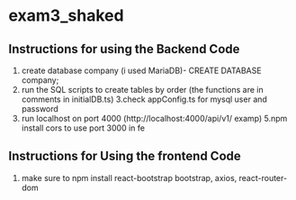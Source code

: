 # exam3_shaked

## Instructions for using the Backend Code

1. create database company (i used MariaDB)- CREATE DATABASE company; 
2. run the SQL scripts to create tables by order (the functions are in comments in initialDB.ts)
3.check appConfig.ts for mysql user and password
4. run localhost on port 4000 (http://localhost:4000/api/v1/ examp)
5.npm install cors to use port 3000 in fe 


## Instructions for Using the frontend Code
1. make sure to npm install react-bootstrap bootstrap, axios, react-router-dom

